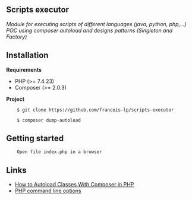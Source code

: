 ## Scripts executor
*Module for executing scripts of different languages (java, python, php,...)*
<br/>*POC using composer autoload and designs patterns (Singleton and Factory)*

## Installation

__Requirements__
 - PHP (>= 7.4.23)
 - Composer (>= 2.0.3)

__Project__
```
    $ git clone https://github.com/francois-lp/scripts-executor
```
```
    $ composer dump-autoload
```

## Getting started
```
    Open file index.php in a browser
```

## Links
* [How to Autoload Classes With Composer in PHP](https://code.tutsplus.com/tutorials/how-to-autoload-classes-with-composer-in-php--cms-35649)
* [PHP command line options](https://www.php.net/manual/en/features.commandline.options.php)
